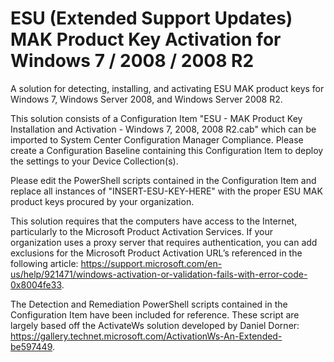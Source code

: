 # ESU (Extended Support Updates) MAK Product Key Activation for Windows 7 / 2008 / 2008 R2

A solution for detecting, installing, and activating ESU MAK product keys for Windows 7, Windows Server 2008, and Windows Server 2008 R2.

This solution consists of a Configuration Item "ESU - MAK Product Key Installation and Activation - Windows 7, 2008, 2008 R2.cab" which can be imported to System Center Configuration Manager Compliance. Please create a Configuration Baseline containing this Configuration Item to deploy the settings to your Device Collection(s).

Please edit the PowerShell scripts contained in the Configuration Item and replace all instances of "INSERT-ESU-KEY-HERE" with the proper ESU MAK product keys procured by your organization.

This solution requires that the computers have access to the Internet, particularly to the Microsoft Product Activation Services. If your organization uses a proxy server that requires authentication, you can add exclusions for the Microsoft Product Activation URL’s referenced in the following article: https://support.microsoft.com/en-us/help/921471/windows-activation-or-validation-fails-with-error-code-0x8004fe33.

The Detection and Remediation PowerShell scripts contained in the Configuration Item have been included for reference. These script are largely based off the ActivateWs solution developed by Daniel Dorner: https://gallery.technet.microsoft.com/ActivationWs-An-Extended-be597449.
